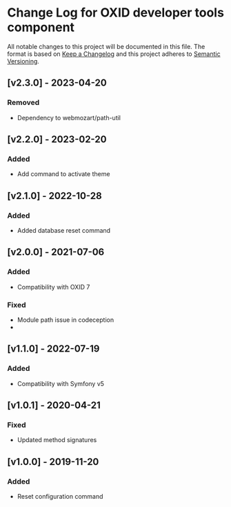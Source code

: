 # Change Log for OXID developer tools component

All notable changes to this project will be documented in this file.
The format is based on [Keep a Changelog](http://keepachangelog.com/)
and this project adheres to [Semantic Versioning](http://semver.org/).

## [v2.3.0] - 2023-04-20

### Removed
- Dependency to webmozart/path-util

## [v2.2.0] - 2023-02-20

### Added
- Add command to activate theme

## [v2.1.0] - 2022-10-28

### Added
- Added database reset command

## [v2.0.0] - 2021-07-06

### Added
- Compatibility with OXID 7

### Fixed
- Module path issue in codeception
- 
## [v1.1.0] - 2022-07-19

### Added
- Compatibility with Symfony v5

## [v1.0.1] - 2020-04-21

### Fixed
- Updated method signatures

## [v1.0.0] - 2019-11-20

### Added
- Reset configuration command

[2.3.0]: https://github.com/OXID-eSales/developer-tools/compare/v2.2.0..v2.3.0
[2.2.0]: https://github.com/OXID-eSales/developer-tools/compare/v2.1.0..v2.2.0
[2.1.0]: https://github.com/OXID-eSales/developer-tools/compare/v2.0.0..v2.1.0
[2.0.0]: https://github.com/OXID-eSales/developer-tools/compare/v1.1.0..v2.0.0
[1.1.0]: https://github.com/OXID-eSales/developer-tools/compare/v1.0.1..v1.1.0
[1.0.1]: https://github.com/OXID-eSales/developer-tools/compare/v1.0.0..v1.0.1
[1.0.0]: https://github.com/OXID-eSales/developer-tools/compare/d21030a98e3cce0dd67ce3b63d74728b04592644..v1.0.0
